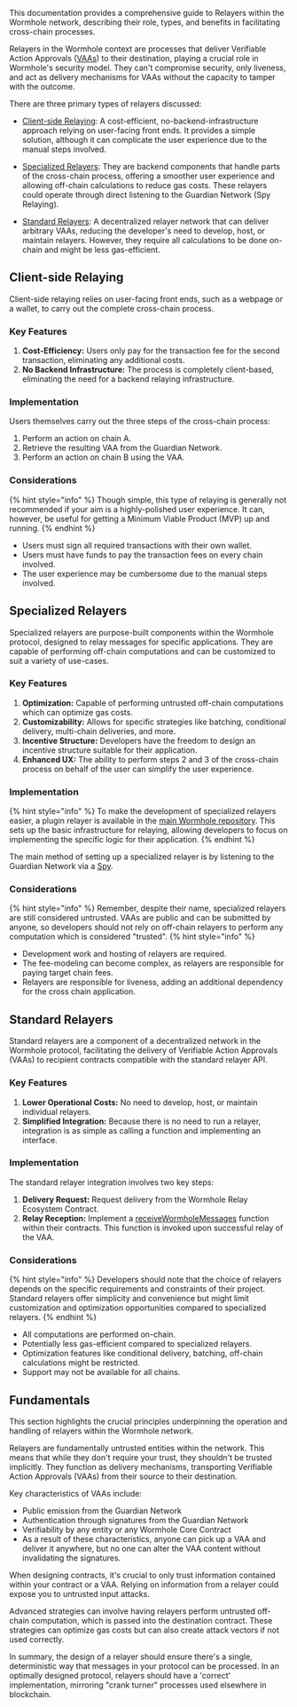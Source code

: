 This documentation provides a comprehensive guide to Relayers within the Wormhole network, describing their role, types, and benefits in facilitating cross-chain processes.

Relayers in the Wormhole context are processes that deliver Verifiable Action Approvals ([VAAs](./vaa.md)) to their destination, playing a crucial role in Wormhole's security model. They can't compromise security, only liveness, and act as delivery mechanisms for VAAs without the capacity to tamper with the outcome.

There are three primary types of relayers discussed:

- [Client-side Relaying](#client-side-relaying): A cost-efficient, no-backend-infrastructure approach relying on user-facing front ends. It provides a simple solution, although it can complicate the user experience due to the manual steps involved.

- [Specialized Relayers](#specialized-relayers): They are backend components that handle parts of the cross-chain process, offering a smoother user experience and allowing off-chain calculations to reduce gas costs. These relayers could operate through direct listening to the Guardian Network (Spy Relaying).

- [Standard Relayers](#standard-relayers): A decentralized relayer network that can deliver arbitrary VAAs, reducing the developer's need to develop, host, or maintain relayers. However, they require all calculations to be done on-chain and might be less gas-efficient.


## Client-side Relaying

Client-side relaying relies on user-facing front ends, such as a webpage or a wallet, to carry out the complete cross-chain process.

### Key Features

1. **Cost-Efficiency:** Users only pay for the transaction fee for the second transaction, eliminating any additional costs.
2. **No Backend Infrastructure:** The process is completely client-based, eliminating the need for a backend relaying infrastructure.

### Implementation

Users themselves carry out the three steps of the cross-chain process:

1. Perform an action on chain A.
2. Retrieve the resulting VAA from the Guardian Network.
3. Perform an action on chain B using the VAA.


### Considerations

{% hint style="info" %}
Though simple, this type of relaying is generally not recommended if your aim is a highly-polished user experience. It can, however, be useful for getting a Minimum Viable Product (MVP) up and running.
{% endhint %}

- Users must sign all required transactions with their own wallet.
- Users must have funds to pay the transaction fees on every chain involved.
- The user experience may be cumbersome due to the manual steps involved.

## Specialized Relayers

Specialized relayers are purpose-built components within the Wormhole protocol, designed to relay messages for specific applications. They are capable of performing off-chain computations and can be customized to suit a variety of use-cases.

### Key Features

1. **Optimization:** Capable of performing untrusted off-chain computations which can optimize gas costs.
2. **Customizability:** Allows for specific strategies like batching, conditional delivery, multi-chain deliveries, and more.
3. **Incentive Structure:** Developers have the freedom to design an incentive structure suitable for their application.
4. **Enhanced UX:** The ability to perform steps 2 and 3 of the cross-chain process on behalf of the user can simplify the user experience.

### Implementation


{% hint style="info" %}
To make the development of specialized relayers easier, a plugin relayer is available in the [main Wormhole repository](https://github.com/wormhole-foundation/wormhole/tree/main/relayer). This sets up the basic infrastructure for relaying, allowing developers to focus on implementing the specific logic for their application.
{% endhint %}

The main method of setting up a specialized relayer is by listening to the Guardian Network via a [Spy](./spy.md).

### Considerations

{% hint style="info" %}
Remember, despite their name, specialized relayers are still considered untrusted. VAAs are public and can be submitted by anyone, so developers should not rely on off-chain relayers to perform any computation which is considered "trusted".
{% hint style="info" %}

- Development work and hosting of relayers are required.
- The fee-modeling can become complex, as relayers are responsible for paying target chain fees.
- Relayers are responsible for liveness, adding an additional dependency for the cross chain application. 



## Standard Relayers

Standard relayers are a component of a decentralized network in the Wormhole protocol, facilitating the delivery of Verifiable Action Approvals (VAAs) to recipient contracts compatible with the standard relayer API.

### Key Features

1. **Lower Operational Costs:** No need to develop, host, or maintain individual relayers.
2. **Simplified Integration:**  Because there is no need to run a relayer, integration is as simple as calling a function and implementing an interface.

### Implementation

The standard relayer integration involves two key steps:

1. **Delivery Request:** Request delivery from the Wormhole Relay Ecosystem Contract.
2. **Relay Reception:** Implement a [receiveWormholeMessages](https://github.com/wormhole-foundation/wormhole-solidity-sdk/blob/bacbe82e6ae3f7f5ec7cdcd7d480f1e528471bbb/src/interfaces/IWormholeReceiver.sol#L44-L50) function within their contracts. This function is invoked upon successful relay of the VAA.

### Considerations

{% hint style="info" %}
Developers should note that the choice of relayers depends on the specific requirements and constraints of their project. Standard relayers offer simplicity and convenience but might limit customization and optimization opportunities compared to specialized relayers.
{% endhint %}

- All computations are performed on-chain.
- Potentially less gas-efficient compared to specialized relayers.
- Optimization features like conditional delivery, batching, off-chain calculations might be restricted.
- Support may not be available for all chains.



## Fundamentals


This section highlights the crucial principles underpinning the operation and handling of relayers within the Wormhole network.

Relayers are fundamentally untrusted entities within the network. This means that while they don't require your trust, they shouldn't be trusted implicitly. They function as delivery mechanisms, transporting Verifiable Action Approvals (VAAs) from their source to their destination.

Key characteristics of VAAs include:

- Public emission from the Guardian Network
- Authentication through signatures from the Guardian Network
- Verifiability by any entity or any Wormhole Core Contract
- As a result of these characteristics, anyone can pick up a VAA and deliver it anywhere, but no one can alter the VAA content without invalidating the signatures.

When designing contracts, it's crucial to only trust information contained within your contract or a VAA. Relying on information from a relayer could expose you to untrusted input attacks.

Advanced strategies can involve having relayers perform untrusted off-chain computation, which is passed into the destination contract. These strategies can optimize gas costs but can also create attack vectors if not used correctly.

In summary, the design of a relayer should ensure there's a single, deterministic way that messages in your protocol can be processed. In an optimally designed protocol, relayers should have a 'correct' implementation, mirroring "crank turner" processes used elsewhere in blockchain.
